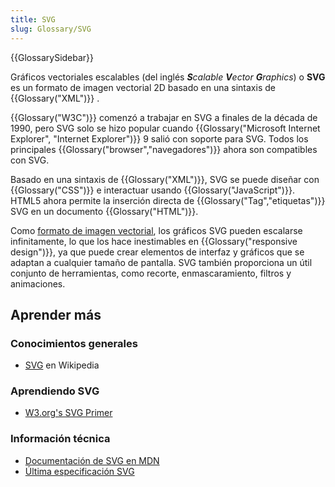 ```yaml
---
title: SVG
slug: Glossary/SVG
---
```


{{GlossarySidebar}}

Gráficos vectoriales escalables (del inglés _**S**calable **V**ector **G**raphics_) o **SVG** es un formato de imagen vectorial 2D basado en una sintaxis de {{Glossary("XML")}} .

{{Glossary("W3C")}} comenzó a trabajar en SVG a finales de la década de 1990, pero SVG solo se hizo popular cuando {{Glossary("Microsoft Internet Explorer", "Internet Explorer")}} 9 salió con soporte para SVG. Todos los principales {{Glossary("browser","navegadores")}} ahora son compatibles con SVG.

Basado en una sintaxis de {{Glossary("XML")}}, SVG se puede diseñar con {{Glossary("CSS")}} e interactuar usando {{Glossary("JavaScript")}}. HTML5 ahora permite la inserción directa de {{Glossary("Tag","etiquetas")}} SVG en un documento {{Glossary("HTML")}}.

Como [formato de imagen vectorial](http://en.wikipedia.org/wiki/Vector_graphics), los gráficos SVG pueden escalarse infinitamente, lo que los hace inestimables en {{Glossary("responsive design")}}, ya que puede crear elementos de interfaz y gráficos que se adaptan a cualquier tamaño de pantalla. SVG también proporciona un útil conjunto de herramientas, como recorte, enmascaramiento, filtros y animaciones.

## Aprender más

### Conocimientos generales

- [SVG](https://es.wikipedia.org/wiki/SVG) en Wikipedia

### Aprendiendo SVG

- [W3.org's SVG Primer](https://www.w3.org/Graphics/SVG/IG/resources/svgprimer.html)

### Información técnica

- [Documentación de SVG en MDN](/es/docs/Web/SVG)
- [Última especificación SVG](https://www.w3.org/TR/SVG/)
